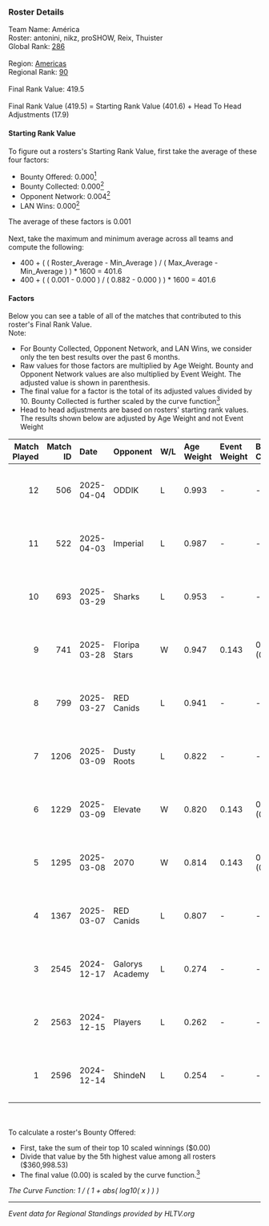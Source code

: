 ### Roster Details<br />
Team Name: América<br />
Roster: antonini, nikz, proSHOW, Reix, Thuister<br />
Global Rank: [286](../../standings_global_2025_05_05.md)<br />
<br />
Region: [Americas]( ../../standings_americas_2025_05_05.md)<br />
Regional Rank: [90]( ../../standings_americas_2025_05_05.md)<br />
<br />
Final Rank Value:  419.5<br />
<br />
Final Rank Value (419.5) = Starting Rank Value (401.6) + Head To Head Adjustments (17.9)<br />

#### Starting Rank Value<br />
To figure out a rosters's Starting Rank Value, first take the average of these four factors:<br />
- Bounty Offered: 0.000[<sup>1</sup>](#table2)
- Bounty Collected: 0.000[<sup>2</sup>](#table1)
- Opponent Network: 0.004[<sup>2</sup>](#table1)
- LAN Wins: 0.000[<sup>2</sup>](#table1)

The average of these factors is 0.001<br />
<br />
Next, take the maximum and minimum average across all teams and compute the following:<br />
- 400 + ( ( Roster_Average - Min_Average ) / ( Max_Average - Min_Average ) ) * 1600 = 401.6
- 400 + ( ( 0.001 - 0.000 ) / ( 0.882 - 0.000 ) ) * 1600 = 401.6


#### Factors<br />
Below you can see a table of all of the matches that contributed to this roster's Final Rank Value.<br />
Note:<br />

- For Bounty Collected, Opponent Network, and LAN Wins, we consider only the ten best results over the past 6 months.
- Raw values for those factors are multiplied by Age Weight. Bounty and Opponent Network values are also multiplied by Event Weight. The adjusted value is shown in parenthesis.
- The final value for a factor is the total of its adjusted values divided by 10. Bounty Collected is further scaled by the curve function[<sup>3</sup>](#curveFunction)
- Head to head adjustments are based on rosters' starting rank values. The results shown below are adjusted by Age Weight and not Event Weight
<span id="table1"></span><br />


| Match Played | Match ID | Date       | Opponent        | W/L | Age Weight | Event Weight | Bounty Collected | Opponent Network | LAN Wins  | H2H Adj. | Roster                                  |
| -: | -: | :- | :- | :- | :- | :- | :- | :- | :- | -: | :- |
|           12 |      506 | 2025-04-04 | ODDIK           | L   | 0.993      | -            | -                | -                | -         |    -3.33 | antonini, nikz, proSHOW, Reix, Thuister |
|           11 |      522 | 2025-04-03 | Imperial        | L   | 0.987      | -            | -                | -                | -         |    -0.91 | antonini, nikz, proSHOW, Reix, Thuister |
|           10 |      693 | 2025-03-29 | Sharks          | L   | 0.953      | -            | -                | -                | -         |    -2.07 | antonini, nikz, proSHOW, Reix, Thuister |
|            9 |      741 | 2025-03-28 | Floripa Stars   | W   | 0.947      | 0.143        | 0.000 (0.000)    | 0.010 (0.001)    | 0 (0.000) |    13.78 | antonini, nikz, proSHOW, Reix, Thuister |
|            8 |      799 | 2025-03-27 | RED Canids      | L   | 0.941      | -            | -                | -                | -         |    -4.77 | antonini, nikz, proSHOW, Reix, Thuister |
|            7 |     1206 | 2025-03-09 | Dusty Roots     | L   | 0.822      | -            | -                | -                | -         |    -5.36 | antonini, nikz, proSHOW, Reix, Thuister |
|            6 |     1229 | 2025-03-09 | Elevate         | W   | 0.820      | 0.143        | 0.000 (0.000)    | 0.253 (0.030)    | 0 (0.000) |    19.06 | antonini, nikz, proSHOW, Reix, Thuister |
|            5 |     1295 | 2025-03-08 | 2070            | W   | 0.814      | 0.143        | 0.000 (0.000)    | 0.039 (0.005)    | 0 (0.000) |    12.57 | antonini, nikz, proSHOW, Reix, Thuister |
|            4 |     1367 | 2025-03-07 | RED Canids      | L   | 0.807      | -            | -                | -                | -         |    -3.93 | antonini, nikz, proSHOW, Reix, Thuister |
|            3 |     2545 | 2024-12-17 | Galorys Academy | L   | 0.274      | -            | -                | -                | -         |    -4.38 | antonini, MTGG, mtsGOD, nikz, Thuister  |
|            2 |     2563 | 2024-12-15 | Players         | L   | 0.262      | -            | -                | -                | -         |    -1.60 | antonini, MTGG, mtsGOD, nikz, Thuister  |
|            1 |     2596 | 2024-12-14 | ShindeN         | L   | 0.254      | -            | -                | -                | -         |    -1.21 | antonini, MTGG, mtsGOD, nikz, Thuister  |

<br />
<span id="table2"></span><br />
To calculate a roster's Bounty Offered:<br />

- First, take the sum of their top 10 scaled winnings ($0.00)
- Divide that value by the 5th highest value among all rosters ($360,998.53)
- The final value (0.00) is scaled by the curve function.[<sup>3</sup>](#curveFunction)

<span id="curveFunction"></span>_The Curve Function: 1 / ( 1 + abs( log10( x ) ) )_<br />

---
_Event data for Regional Standings provided by HLTV.org_<br />
